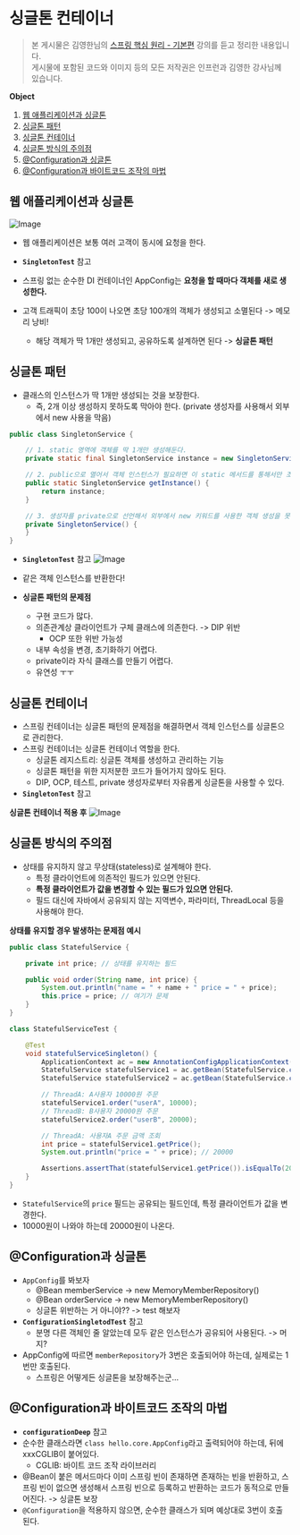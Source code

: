 # 싱글톤 컨테이너
> 본 게시물은 김영한님의 [스프링 핵심 원리 - 기본편](https://www.inflearn.com/course/%EC%8A%A4%ED%94%84%EB%A7%81-%ED%95%B5%EC%8B%AC-%EC%9B%90%EB%A6%AC-%EA%B8%B0%EB%B3%B8%ED%8E%B8/dashboard) 강의를 듣고 정리한 내용입니다.  
게시물에 포함된 코드와 이미지 등의 모든 저작권은 인프런과 김영한 강사님께 있습니다.

**Object**
1. [웹 애플리케이션과 싱글톤](#웹-애플리케이션과-싱글톤)
2. [싱글톤 패턴](#싱글톤-패턴)
3. [싱글톤 컨테이너](#싱글톤-컨테이너)
4. [싱글톤 방식의 주의점](#싱글톤-방식의-주의점)
5. [@Configuration과 싱글톤](#configuration과-싱글톤)
6. [@Configuration과 바이트코드 조작의 마법](#configuration과-바이트코드-조작의-마법)

## 웹 애플리케이션과 싱글톤
![Image](https://github.com/user-attachments/assets/ecf56bbf-c92d-4678-95a9-35f5866c4f36)   
- 웹 애플리케이션은 보통 여러 고객이 동시에 요청을 한다.

- **`SingletonTest`** 참고
- 스프링 없는 순수한 DI 컨테이너인 AppConfig는 **요청을 할 때마다 객체를 새로 생성한다.**
- 고객 트래픽이 초당 100이 나오면 초당 100개의 객체가 생성되고 소멸된다 -> 메모리 낭비!
  - 해당 객체가 딱 1개만 생성되고, 공유하도록 설계하면 된다 -> **싱글톤 패턴**

## 싱글톤 패턴
- 클래스의 인스턴스가 딱 1개만 생성되는 것을 보장한다.
  - 즉, 2개 이상 생성하지 못하도록 막아야 한다. (private 생성자를 사용해서 외부에서 new 사용을 막음)
```java
public class SingletonService {

    // 1. static 영역에 객체를 딱 1개만 생성해둔다.
    private static final SingletonService instance = new SingletonService();

    // 2. public으로 열어서 객체 인스턴스가 필요하면 이 static 메서드를 통해서만 조회하도록 허용한다.
    public static SingletonService getInstance() {
        return instance;
    }

    // 3. 생성자를 private으로 선언해서 외부에서 new 키워드를 사용한 객체 생성을 못하게 막는다.
    private SingletonService() {
    }
}
```

- **`SingletonTest`** 참고
![Image](https://github.com/user-attachments/assets/bf0f33d6-4c4d-4487-bf8e-a78e311b98f6)
- 같은 객체 인스턴스를 반환한다!

- **싱글톤 패턴의 문제점**
  - 구현 코드가 많다.
  - 의존관계상 클라이언트가 구체 클래스에 의존한다. -> DIP 위반
    - OCP 또한 위반 가능성
  - 내부 속성을 변경, 초기화하기 어렵다.
  - private이라 자식 클래스를 만들기 어렵다.
  - 유연성 ㅜㅜ

## 싱글톤 컨테이너
- 스프링 컨테이너는 싱글톤 패턴의 문제점을 해결하면서 객체 인스턴스를 싱글톤으로 관리한다.
- 스프링 컨테이너는 싱글톤 컨테이너 역할을 한다.
    - 싱글톤 레지스트리: 싱글톤 객체를 생성하고 관리하는 기능
    - 싱글톤 패턴을 위한 지저분한 코드가 들어가지 않아도 된다. 
    - DIP, OCP, 테스트, private 생성자로부터 자유롭게 싱글톤을 사용할 수 있다.
- **`SingletonTest`** 참고

**싱글톤 컨테이너 적용 후**
![Image](https://github.com/user-attachments/assets/cb80c15b-f7a3-41a5-95be-09f7852c681a)   

## 싱글톤 방식의 주의점
- 상태를 유지하지 않고 무상태(stateless)로 설계해야 한다.
  - 특정 클라이언트에 의존적인 필드가 있으면 안된다.
  - **특정 클라이언트가 값을 변경할 수 있는 필드가 있으면 안된다.**
  - 필드 대신에 자바에서 공유되지 않는 지역변수, 파라미터, ThreadLocal 등을 사용해야 한다.

**상태를 유지할 경우 발생하는 문제점 예시**
```java
public class StatefulService {

    private int price; // 상태를 유지하는 필드

    public void order(String name, int price) {
        System.out.println("name = " + name + " price = " + price);
        this.price = price; // 여기가 문제
    }
}

```
```java
class StatefulServiceTest {

    @Test
    void statefulServiceSingleton() {
        ApplicationContext ac = new AnnotationConfigApplicationContext(TestConfig.class);
        StatefulService statefulService1 = ac.getBean(StatefulService.class);
        StatefulService statefulService2 = ac.getBean(StatefulService.class);

        // ThreadA: A사용자 10000원 주문
        statefulService1.order("userA", 10000);
        // ThreadB: B사용자 20000원 주문
        statefulService2.order("userB", 20000);

        // ThreadA: 사용자A 주문 금액 조회
        int price = statefulService1.getPrice();
        System.out.println("price = " + price); // 20000

        Assertions.assertThat(statefulService1.getPrice()).isEqualTo(20000);
    }
}
```
- `StatefulService`의 `price` 필드는 공유되는 필드인데, 특정 클라이언트가 값을 변경한다.
- 10000원이 나와야 하는데 20000원이 나온다.

## @Configuration과 싱글톤
- `AppConfig`를 봐보자
  - @Bean memberService -> new MemoryMemberRepository()
  - @Bean orderService -> new MemoryMemberRepository()
  - 싱글톤 위반하는 거 아니야?? -> test 해보자
- **`ConfigurationSingletodTest`** 참고
  - 분명 다른 객체인 줄 알았는데 모두 같은 인스턴스가 공유되어 사용된다. -> 머지?
- AppConfig에 따르면 `memberRepository`가 3번은 호출되어야 하는데, 실제로는 1번만 호출된다.
  - 스프링은 어떻게든 싱글톤을 보장해주는군...

## @Configuration과 바이트코드 조작의 마법
- **`configurationDeep`** 참고
- 순수한 클래스라면 `class hello.core.AppConfig`라고 출력되어야 하는데, 뒤에 xxxCGLIB이 붙어있다.
  - CGLIB: 바이트 코드 조작 라이브러리
- @Bean이 붙은 메서드마다 이미 스프링 빈이 존재하면 존재하는 빈을 반환하고, 스프링 빈이 없으면 생성해서 스프링 빈으로 등록하고 반환하는 코드가 동적으로 만들어진다. -> 싱글톤 보장
- `@Configuration`을 적용하지 않으면, 순수한 클래스가 되며 예상대로 3번이 호출 된다.